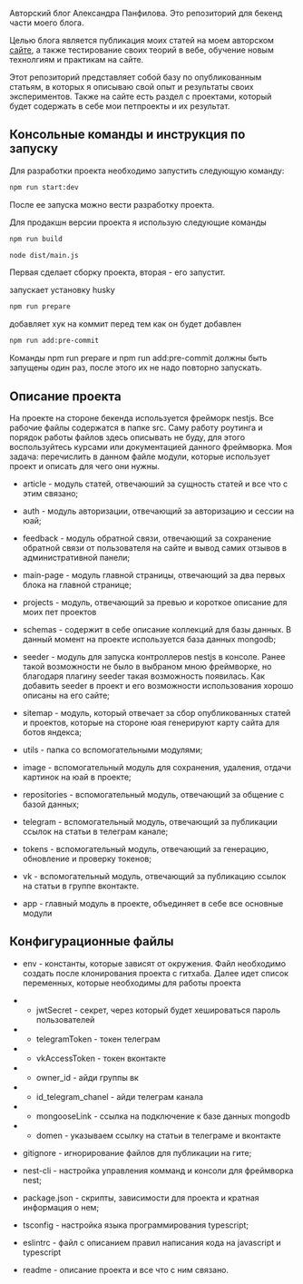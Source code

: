 Авторский блог Александра Панфилова. Это репозиторий для бекенд части моего блога.

Целью блога является публикация моих статей на моем авторском [сайте](https://webforself.ru), а также тестирование своих теорий в вебе, обучение новым технолгиям и практикам на сайте.

Этот репозиторий представляет собой базу по опубликованным статьям, в которых я описываю свой опыт и результаты своих экспериментов. Также на сайте есть раздел с проектами, который будет содержать в себе мои петпроекты и их результат.

## Консольные команды и инструкция по запуску

Для разработки проекта необходимо запустить следующую команду:
```bash
npm run start:dev
```
После ее запуска можно вести разработку проекта.

Для продакшн версии проекта я использую следующие команды
```bash
npm run build

node dist/main.js
```
Первая сделает сборку проекта, вторая - его запустит.

запускает установку husky
```bash
npm run prepare
```

добавляет хук на коммит перед тем как он будет добавлен
```bash
npm run add:pre-commit
```

Команды npm run prepare и npm run add:pre-commit должны быть запущены один раз, после этого их не надо повторно запускать.

## Описание проекта

На проекте на стороне бекенда используется фрейморк nestjs. Все рабочие файлы содержатся в папке src. Саму работу роутинга и порядок работы файлов здесь описывать не буду, для этого воспользуйтесь курсами или документацией данного фреймворка. Моя задача: перечислить в данном файле модули, которые использует проект и описать для чего они нужны.

- article - модуль статей, отвечаюший за сущность статей и все что с этим связано;
- auth - модуль авторизации, отвечающий за авторизацию и сессии на юай;
- feedback - модуль обратной связи, отвечающий за сохранение обратной связи от пользователя на сайте и вывод самих отзывов в административной панели;
- main-page - модуль главной страницы, отвечающий за два первых блока на главной странице;
- projects - модуль, отвечающий за превью и короткое описание для моих пет проектов
- schemas - содержит в себе описание коллекций для базы данных. В данный момент на проекте используется база данных mongodb;
- seeder - модуль для запуска контроллеров nestjs в консоле. Ранее такой возможности не было в выбраном мною фреймворке, но благодаря плагину seeder такая возможность появилась. Как добавить seeder в проект и его возможности использования хорошо описаны на его сайте;
- sitemap - модуль, который отвечает за сбор опубликованных статей и проектов, которые на стороне юая генерируют карту сайта для ботов яндекса;
- utils - папка со вспомогательными модулями;
- image - вспомогательный модуль для сохранения, удаления, отдачи картинок на юай в проекте;
- repositories - вспомогательный модуль, отвечающий за общение с базой данных;
- telegram - вспомогательный модуль, отвечающий за публикации ссылок на статьи в телеграм канале;
- tokens - вспомогательный модуль, отвечающий за генерацию, обновление и проверку токенов;
- vk - вспомогательный модуль, отвечающий за публикацию ссылок на статьи в группе вконтакте.

- app - главный модуль в проекте, объединяет в себе все основные модули

## Конфигурационные файлы

- env - константы, которые зависят от окружения. Файл необходимо создать после клонирования проекта с гитхаба. Далее идет список переменных, которые необходимы для работы проекта
- - jwtSecret - секрет, через который будет хешироваться пароль пользователей
- - telegramToken - токен телеграм
- - vkAccessToken - токен вконтакте
- - owner_id - айди группы вк
- - id_telegram_chanel - айди телеграм канала
- - mongooseLink - ссылка на подключение к базе данных mongodb
- - domen - указываем ссылку на статьи в телеграме и вконтакте

- gitignore - игнорирование файлов для публикации на гите;

- nest-cli - настройка управления комманд и консоли для фреймворка nest;

- package.json - скрипты, зависимости для проекта и кратная информация о нем;

- tsconfig - настройка языка программирования typescript;
- eslintrc - файл с описанием правил написания кода на javascript и typescript

- readme - описание проекта и все что с ним связано.
